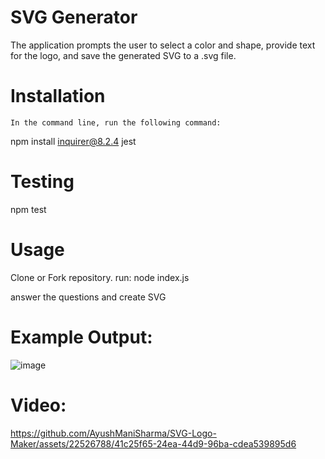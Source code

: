 # SVG Generator
The application prompts the user to select a color and shape, provide text for the logo, and save the generated SVG to a .svg file.

# Installation

    In the command line, run the following command:

npm install inquirer@8.2.4 jest

# Testing

npm test

# Usage

Clone or Fork repository.
run: node index.js

answer the questions and create SVG

# Example Output:
![image](https://github.com/AyushManiSharma/SVG-Logo-Maker/assets/22526788/a7ea68a8-4e9d-4973-88d1-ccbef5be760b)

# Video:


https://github.com/AyushManiSharma/SVG-Logo-Maker/assets/22526788/41c25f65-24ea-44d9-96ba-cdea539895d6

